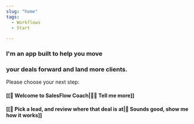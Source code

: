 ```yaml
---
slug: "home"
tags:
  - Workflows
  - Start
  
---
```


### I'm an app built to help you move
### your deals forward and land more clients. 

Please choose your next step:

#### [[👋 Welcome to SalesFlow Coach|👨‍🎓 Tell me more]] 
#### [[🔎 Pick a lead, and review where that deal is at|🚀 Sounds good, show me how it works]]